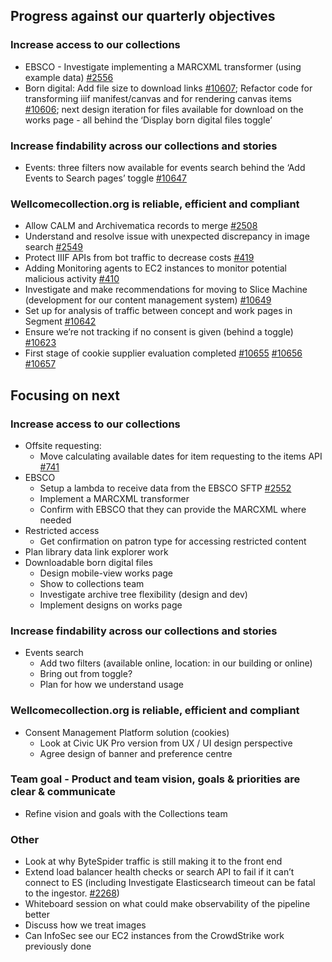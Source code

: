 ## Progress against our quarterly objectives

### Increase access to our collections
- EBSCO - Investigate implementing a MARCXML transformer (using example data) [#2556](https://github.com/wellcomecollection/catalogue-pipeline/issues/2556)
- Born digital: Add file size to download links [#10607](https://github.com/wellcomecollection/wellcomecollection.org/issues/10607); Refactor code for transforming iiif manifest/canvas and for rendering canvas items [#10606](https://github.com/wellcomecollection/wellcomecollection.org/issues/10606); next design iteration for files available for download on the works page - all behind the ‘Display born digital files toggle’

### Increase findability across our collections and stories
- Events: three filters now available for events search behind the ‘Add Events to Search pages’ toggle [#10647](https://github.com/wellcomecollection/wellcomecollection.org/issues/10647)

### Wellcomecollection.org is reliable, efficient and compliant
- Allow CALM and Archivematica records to merge [#2508](https://github.com/wellcomecollection/catalogue-pipeline/issues/2508)
- Understand and resolve issue with unexpected discrepancy in image search [#2549](https://github.com/wellcomecollection/catalogue-pipeline/issues/2549)
- Protect IIIF APIs from bot traffic to decrease costs [#419](https://github.com/wellcomecollection/platform-infrastructure/issues/419)
- Adding Monitoring agents to EC2 instances to monitor potential malicious activity [#410](https://github.com/wellcomecollection/platform-infrastructure/issues/410)
- Investigate and make recommendations for moving to Slice Machine (development for our content management system) [#10649](https://github.com/wellcomecollection/wellcomecollection.org/issues/10649)
- Set up for analysis of traffic between concept and work pages in Segment [#10642](https://github.com/wellcomecollection/wellcomecollection.org/issues/10642)
- Ensure we’re not tracking if no consent is given (behind a toggle)  [#10623](https://github.com/wellcomecollection/wellcomecollection.org/issues/10623)
- First stage of cookie supplier evaluation completed [#10655](https://github.com/wellcomecollection/wellcomecollection.org/issues/10655) [#10656](https://github.com/wellcomecollection/wellcomecollection.org/issues/10656) [#10657](https://github.com/wellcomecollection/wellcomecollection.org/issues/10657)


## Focusing on next

### Increase access to our collections
-	Offsite requesting:
    -	Move calculating available dates for item requesting to the items API [#741](https://github.com/wellcomecollection/catalogue-api/issues/741)
- EBSCO
    - Setup a lambda to receive data from the EBSCO SFTP [#2552](https://github.com/wellcomecollection/catalogue-pipeline/issues/2552)
    - Implement a MARCXML transformer
    - Confirm with EBSCO that they can provide the MARCXML where needed
- Restricted access
    - Get confirmation on patron type for accessing restricted content
- Plan library data link explorer work
- Downloadable born digital files
    - Design mobile-view works page
    - Show to collections team
    - Investigate archive tree flexibility (design and dev)
    - Implement designs on works page

### Increase findability across our collections and stories
- Events search
    - Add two filters (available online, location: in our building or online)
    - Bring out from toggle?
    - Plan for how we understand usage 

### Wellcomecollection.org is reliable, efficient and compliant
 - Consent Management Platform solution (cookies)
    - Look at Civic UK Pro version from UX / UI design perspective
    - Agree design of banner and preference centre

### Team goal - Product and team vision, goals & priorities are clear & communicate
- Refine vision and goals with the Collections team

### Other
- Look at why ByteSpider traffic is still making it to the front end
- Extend load balancer health checks or search API to fail if it can’t connect to ES (including Investigate Elasticsearch timeout can be fatal to the ingestor. [#2268](https://github.com/wellcomecollection/catalogue-pipeline/issues/2268))
- Whiteboard session on what could make observability of the pipeline better
- Discuss how we treat images
- Can InfoSec see our EC2 instances from the CrowdStrike work previously done
